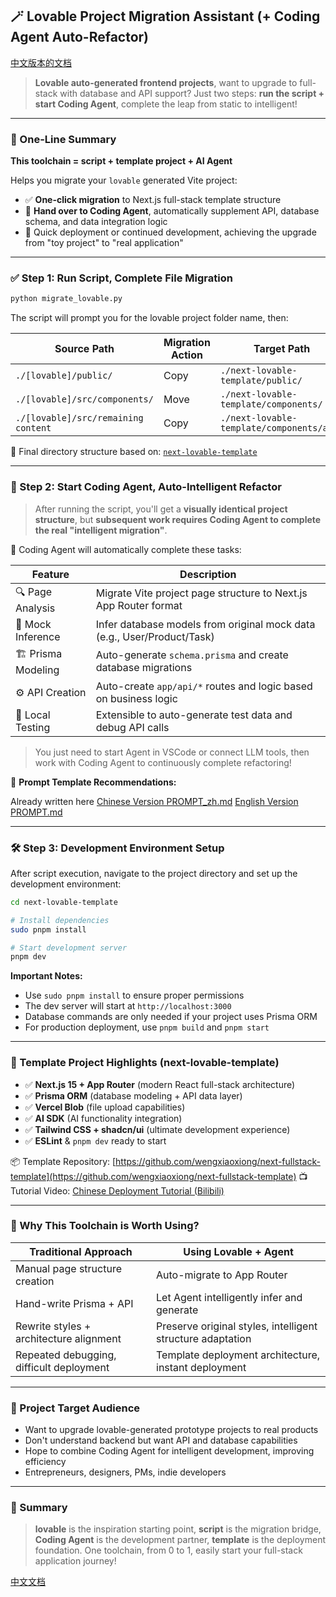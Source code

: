 
## 🪄 Lovable Project Migration Assistant (+ Coding Agent Auto-Refactor)

[中文版本的文档](./README_zh.md)

> **Lovable auto-generated frontend projects**, want to upgrade to full-stack with database and API support?
> Just two steps: **run the script + start Coding Agent**, complete the leap from static to intelligent!

---

### 🔧 One-Line Summary

**This toolchain = script + template project + AI Agent**

Helps you migrate your `lovable` generated Vite project:

* ✅ **One-click migration** to Next.js full-stack template structure
* 🤖 **Hand over to Coding Agent**, automatically supplement API, database schema, and data integration logic
* 🚀 Quick deployment or continued development, achieving the upgrade from "toy project" to "real application"

---

### ✅ Step 1: Run Script, Complete File Migration

```bash
python migrate_lovable.py
```

The script will prompt you for the lovable project folder name, then:

| Source Path                          | Migration Action | Target Path                                      |
| ------------------------------------ | ---------------- | ------------------------------------------------ |
| `./[lovable]/public/`                | Copy             | `./next-lovable-template/public/`                |
| `./[lovable]/src/components/`        | Move             | `./next-lovable-template/components/`            |
| `./[lovable]/src/remaining content`  | Copy             | `./next-lovable-template/components/app/`        |

📁 Final directory structure based on: [`next-lovable-template`](https://github.com/wengxiaoxiong/next-fullstack-template)

---

### 🔄 Step 2: Start Coding Agent, Auto-Intelligent Refactor

> After running the script, you'll get a **visually identical project structure**, but **subsequent work requires Coding Agent to complete the real "intelligent migration"**.

🎯 Coding Agent will automatically complete these tasks:

| Feature            | Description                                                |
| ------------------ | ---------------------------------------------------------- |
| 🔍 Page Analysis   | Migrate Vite project page structure to Next.js App Router format |
| 🧠 Mock Inference | Infer database models from original mock data (e.g., User/Product/Task) |
| 🏗️ Prisma Modeling | Auto-generate `schema.prisma` and create database migrations |
| ⚙️ API Creation    | Auto-create `app/api/*` routes and logic based on business logic |
| 🧪 Local Testing   | Extensible to auto-generate test data and debug API calls |

> You just need to start Agent in VSCode or connect LLM tools, then work with Coding Agent to continuously complete refactoring!

📌 **Prompt Template Recommendations:**

Already written here
[Chinese Version PROMPT_zh.md](./next-lovable-template/PROMPT_zh.md)
[English Version PROMPT.md](./next-lovable-template/PROMPT.md)

---

### 🛠️ Step 3: Development Environment Setup

After script execution, navigate to the project directory and set up the development environment:

```bash
cd next-lovable-template

# Install dependencies
sudo pnpm install

# Start development server
pnpm dev

```

**Important Notes:**
- Use `sudo pnpm install` to ensure proper permissions
- The dev server will start at `http://localhost:3000`
- Database commands are only needed if your project uses Prisma ORM
- For production deployment, use `pnpm build` and `pnpm start`

---

### 🧰 Template Project Highlights (next-lovable-template)

* ✅ **Next.js 15 + App Router** (modern React full-stack architecture)
* ✅ **Prisma ORM** (database modeling + API data layer)
* ✅ **Vercel Blob** (file upload capabilities)
* ✅ **AI SDK** (AI functionality integration)
* ✅ **Tailwind CSS + shadcn/ui** (ultimate development experience)
* ✅ **ESLint** & `pnpm dev` ready to start

📦 Template Repository: [https://github.com/wengxiaoxiong/next-fullstack-template](https://github.com/wengxiaoxiong/next-fullstack-template)
📺 Tutorial Video: [Chinese Deployment Tutorial (Bilibili)](https://www.bilibili.com/video/BV1xW8mzTETn/)

---

### 🚀 Why This Toolchain is Worth Using?

| Traditional Approach            | Using Lovable + Agent |
| ----------------------------- | --------------------- |
| Manual page structure creation | Auto-migrate to App Router |
| Hand-write Prisma + API | Let Agent intelligently infer and generate |
| Rewrite styles + architecture alignment | Preserve original styles, intelligent structure adaptation |
| Repeated debugging, difficult deployment | Template deployment architecture, instant deployment |

---

### 🧪 Project Target Audience

* Want to upgrade lovable-generated prototype projects to real products
* Don't understand backend but want API and database capabilities
* Hope to combine Coding Agent for intelligent development, improving efficiency
* Entrepreneurs, designers, PMs, indie developers

---

### 🧠 Summary

> **lovable** is the inspiration starting point, **script** is the migration bridge, **Coding Agent** is the development partner, **template** is the deployment foundation.
> One toolchain, from 0 to 1, easily start your full-stack application journey!

[中文文档](README_zh.md)

